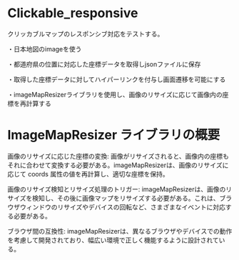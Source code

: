 # Clickable_responsive
クリッカブルマップのレスポンシブ対応をテストする。

・日本地図のimageを使う

・都道府県の位置に対応した座標データを取得しjsonファイルに保存

・取得した座標データに対してハイパーリンクを付与し画面遷移を可能にする

・imageMapResizerライブラリを使用し、画像のリサイズに応じて画像内の座標を再計算する


# ImageMapResizer ライブラリの概要
画像のリサイズに応じた座標の変換: 画像がリサイズされると、画像内の座標もそれに合わせて変換する必要がある。imageMapResizerは、画像のリサイズに応じて coords 属性の値を再計算し、適切な座標を保持。

画像のリサイズ検知とリサイズ処理のトリガー: imageMapResizerは、画像のリサイズを検知し、その後に画像マップをリサイズする必要がある。これは、ブラウザウィンドウのリサイズやデバイスの回転など、さまざまなイベントに対応する必要がある。

ブラウザ間の互換性: imageMapResizerは、異なるブラウザやデバイスでの動作を考慮して開発されており、幅広い環境で正しく機能するように設計されている。
